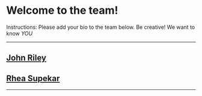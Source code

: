 # Welcome to the team!  

Instructions: Please add your bio to the team below.  Be creative!  We want to know *YOU*

-------------

## [John Riley](john-riley.md)

## [Rhea Supekar](rhea-supekar.md)
---------
